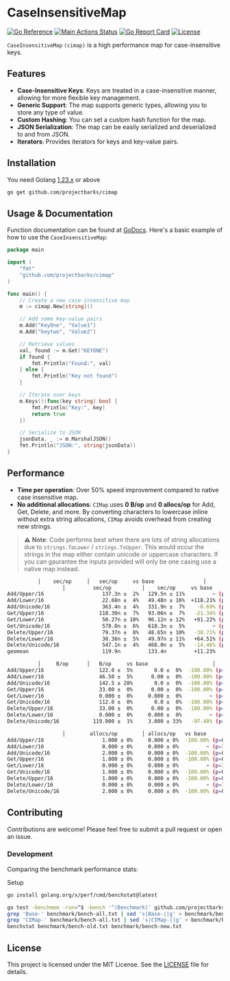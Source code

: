 # CaseInsensitiveMap

[![Go Reference](https://pkg.go.dev/badge/github.com/projectbarks/cimap.svg)](https://pkg.go.dev/github.com/projectbarks/cimap)
[![Main Actions Status](https://github.com/projectbarks/cimap/workflows/Go/badge.svg)](https://github.com/projectbarks/cimap/actions)
[![Go Report Card](https://goreportcard.com/badge/github.com/projectbarks/cimap)](https://goreportcard.com/report/github.com/projectbarks/cimap)
[![License](https://img.shields.io/badge/license-MIT-blue.svg)](./LICENSE.md)

`CaseInsensitiveMap` `(cimap)` is a high performance map for case-insensitive keys.

## Features

- **Case-Insensitive Keys**: Keys are treated in a case-insensitive manner, allowing for more flexible key management.
- **Generic Support**: The map supports generic types, allowing you to store any type of value.
- **Custom Hashing**: You can set a custom hash function for the map.
- **JSON Serialization**: The map can be easily serialized and deserialized to and from JSON.
- **Iterators**: Provides iterators for keys and key-value pairs.

## Installation

You need Golang [1.23.x](https://go.dev/dl/) or above

```bash
go get github.com/projectbarks/cimap
```

## Usage & Documentation

Function documentation can be found at [GoDocs](https://pkg.go.dev/github.com/projectbarks/cimap). Here's a basic example of how to use the `CaseInsensitiveMap`:

```go
package main

import (
	"fmt"
	"github.com/projectbarks/cimap"
)

func main() {
	// Create a new case-insensitive map
	m := cimap.New[string]()

	// Add some key-value pairs
	m.Add("KeyOne", "Value1")
	m.Add("keytwo", "Value2")

	// Retrieve values
	val, found := m.Get("KEYONE")
	if found {
		fmt.Println("Found:", val)
	} else {
		fmt.Println("Key not found")
	}

	// Iterate over keys
	m.Keys()(func(key string) bool {
		fmt.Println("Key:", key)
		return true
	})

	// Serialize to JSON
	jsonData, _ := m.MarshalJSON()
	fmt.Println("JSON:", string(jsonData))
}
```

## Performance

- **Time per operation**: Over 50% speed improvement compared to native case insensitive map.
- **No additional allocations**: `CIMap` uses **0 B/op** and **0 allocs/op** for Add, Get, Delete, and more. By converting characters to lowercase inline without extra string allocations, `CIMap` avoids overhead from creating new strings.

> :warning: **Note**: Code performs best when there are lots of string allocations due to `strings.ToLower` /
>			`strings.ToUpper`. This would occur the strings in the map either contain 
>			unicode or uppercase characters. If you can gaurantee the inputs provided 
>			will only be one casing use a native map instead.

```bash
          │    sec/op     │   sec/op     vs base                │
                  │         sec/op          │    sec/op     vs base                 │
Add/Upper/16                   137.3n ±  2%   129.5n ± 11%         ~ (p=0.105 n=10)
Add/Lower/16                   22.68n ±  4%   49.48n ± 16%  +118.21% (p=0.000 n=10)
Add/Unicode/16                 363.4n ±  4%   331.9n ±  7%    -8.69% (p=0.000 n=10)
Get/Upper/16                  118.30n ±  7%   93.06n ±  7%   -21.34% (p=0.000 n=10)
Get/Lower/16                   50.27n ± 10%   96.12n ± 12%   +91.22% (p=0.000 n=10)
Get/Unicode/16                 578.0n ±  6%   618.3n ±  5%         ~ (p=0.052 n=10)
Delete/Upper/16                79.37n ±  8%   48.65n ± 10%   -38.71% (p=0.000 n=10)
Delete/Lower/16                30.38n ±  5%   49.97n ± 11%   +64.51% (p=0.000 n=10)
Delete/Unicode/16              547.1n ±  4%   468.0n ±  5%   -14.46% (p=0.000 n=10)
geomean                        119.9n         133.4n         +11.23%
```

```bash
          │     B/op      │   B/op     vs base                     │
Add/Upper/16                  122.0 ±  5%       0.0 ±  0%  -100.00% (p=0.000 n=10)
Add/Lower/16                  46.50 ±  5%      0.00 ±  0%  -100.00% (p=0.000 n=10)
Add/Unicode/16                142.5 ± 28%       0.0 ±  0%  -100.00% (p=0.000 n=10)
Get/Upper/16                  33.00 ±  0%      0.00 ±  0%  -100.00% (p=0.000 n=10)
Get/Lower/16                  0.000 ±  0%     0.000 ±  0%         ~ (p=1.000 n=10) ¹
Get/Unicode/16                112.0 ±  0%       0.0 ±  0%  -100.00% (p=0.000 n=10)
Delete/Upper/16               33.00 ±  0%      0.00 ±  0%  -100.00% (p=0.000 n=10)
Delete/Lower/16               0.000 ±  0%     0.000 ±  0%         ~ (p=1.000 n=10) ¹
Delete/Unicode/16           119.000 ±  1%     3.000 ± 33%   -97.48% (p=0.000 n=10)
```

```bash
                  │        allocs/op        │ allocs/op   vs base                     │
Add/Upper/16                   1.000 ± 0%     0.000 ± 0%  -100.00% (p=0.000 n=10)
Add/Lower/16                   0.000 ± 0%     0.000 ± 0%         ~ (p=1.000 n=10) ¹
Add/Unicode/16                 2.000 ± 0%     0.000 ± 0%  -100.00% (p=0.000 n=10)
Get/Upper/16                   1.000 ± 0%     0.000 ± 0%  -100.00% (p=0.000 n=10)
Get/Lower/16                   0.000 ± 0%     0.000 ± 0%         ~ (p=1.000 n=10) ¹
Get/Unicode/16                 1.000 ± 0%     0.000 ± 0%  -100.00% (p=0.000 n=10)
Delete/Upper/16                1.000 ± 0%     0.000 ± 0%  -100.00% (p=0.000 n=10)
Delete/Lower/16                0.000 ± 0%     0.000 ± 0%         ~ (p=1.000 n=10) ¹
Delete/Unicode/16              2.000 ± 0%     0.000 ± 0%  -100.00% (p=0.000 n=10)
```

## Contributing

Contributions are welcome! Please feel free to submit a pull request or open an issue.

### Development

Comparing the benchmark performance stats:

Setup 
```bash
go install golang.org/x/perf/cmd/benchstat@latest
```

```bash
go test -benchmem -run=^$ -bench '^(Benchmark)' github.com/projectbarks/cimap -count=10 > benchmark/bench-all.txt
grep 'Base-' benchmark/bench-all.txt | sed 's|Base-||g' > benchmark/bench-old.txt
grep 'CIMap-' benchmark/bench-all.txt | sed 's|CIMap-||g' > benchmark/bench-new.txt
benchstat benchmark/bench-old.txt benchmark/bench-new.txt

```

## License

This project is licensed under the MIT License. See the [LICENSE](LICENSE) file for details.
